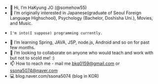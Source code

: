 - 👋 Hi, I’m HaKyung JO (@somehow55)
- 👀 I’m originally interested in Japanese(graduate of Seoul Foreign Language Highschool), Psychology (Bachelor, Doshisha Uni.), Movies, and Music.
-     I'm into(I suppose) programming currently.
- 🌱 I’m learning Spring, JAVA, JSP, node.js, Android and so on for past few months.
- 💞️ I’m looking to collaborate on anyone who would teach and work with but not to scold me! :)
- 📫 How to reach me - mail me bkq0159@gmail.com or ssona5074@naver.com
- 💻 blog.naver.com/ssona5074 (blog in KOR)

<!---
somehow55/somehow55 is a ✨ special ✨ repository because its `README.md` (this file) appears on your GitHub profile.
You can click the Preview link to take a look at your changes.
--->
